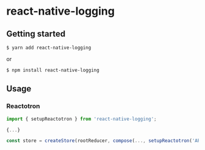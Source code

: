 # react-native-logging

## Getting started

`$ yarn add react-native-logging`

or

`$ npm install react-native-logging`

## Usage

### Reactotron


```javascript
import { setupReactotron } from 'react-native-logging';

{...}

const store = createStore(rootReducer, compose(..., setupReactotron('APP_NAME').createEnhancer()));
```
